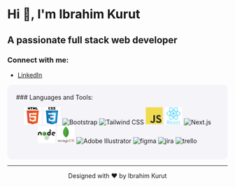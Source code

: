 # Hi 👋, I'm Ibrahim Kurut

## A passionate full stack web developer

### Connect with me:

- [LinkedIn](https://www.linkedin.com/in/ibrahimkurut/)

<div style="background-color: #f4f4f9; padding: 20px; border-radius: 10px;">
### Languages and Tools:
<p align="center">
  <img src="https://raw.githubusercontent.com/devicons/devicon/master/icons/html5/html5-original-wordmark.svg" alt="HTML5" width="40" height="40"/>
  <img src="https://raw.githubusercontent.com/devicons/devicon/master/icons/css3/css3-original-wordmark.svg" alt="CSS3" width="40" height="40"/>
  <img src="https://logowik.com/content/uploads/images/bootstrap-new725.logowik.com.webp" alt="Bootstrap" width="40" height="40"/>
  <img src="https://www.vectorlogo.zone/logos/tailwindcss/tailwindcss-icon.svg" alt="Tailwind CSS" width="40" height="40"/>
  <img src="https://raw.githubusercontent.com/devicons/devicon/master/icons/javascript/javascript-original.svg" alt="JavaScript" width="40" height="40"/>
  <img src="https://raw.githubusercontent.com/devicons/devicon/master/icons/react/react-original-wordmark.svg" alt="React" width="40" height="40"/>
  <img src="https://logowik.com/content/uploads/images/nextjs2106.logowik.com.webp" alt="Next.js" width="40" height="40"/>
  <img src="https://raw.githubusercontent.com/devicons/devicon/master/icons/nodejs/nodejs-original-wordmark.svg" alt="Node.js" width="40" height="40"/>
  <img src="https://raw.githubusercontent.com/devicons/devicon/master/icons/mongodb/mongodb-original-wordmark.svg" alt="MongoDB" width="40" height="40"/>
  <img src="https://www.vectorlogo.zone/logos/adobe_illustrator/adobe_illustrator-icon.svg" alt="Adobe Illustrator" width="40" height="40"/>
  <img src="https://encrypted-tbn0.gstatic.com/images?q=tbn:ANd9GcTn-oPr-onUJcXBEJmKzhv_zWHtJqw8kE-Lnw&s" alt="figma" width="40" height="40"/>
  <img src="https://logowik.com/content/uploads/images/jira3124.jpg" alt="jira" width="40" height="40"/>
  <img src="https://www.itsallready.it/wp-content/uploads/2023/10/2-300x300.png" alt="trello" width="40" height="40"/>
</p>
</div>

---

<p align="center"> Designed with ❤️ by Ibrahim Kurut </p>
